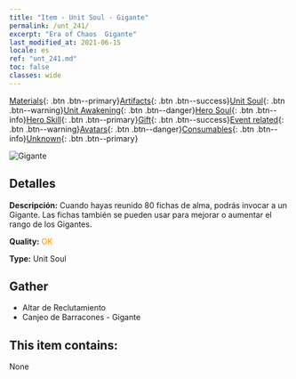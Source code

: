 ```yaml
---
title: "Item - Unit Soul - Gigante"
permalink: /unt_241/
excerpt: "Era of Chaos  Gigante"
last_modified_at: 2021-06-15
locale: es
ref: "unt_241.md"
toc: false
classes: wide
---
```

 [Materials](/ItemsES/){: .btn .btn--primary}[Artifacts](/ItemsES/Artifacts/){: .btn .btn--success}[Unit Soul](/ItemsES/UnitSoul/){: .btn .btn--warning}[Unit Awakening](/ItemsES/UnitAwakening/){: .btn .btn--danger}[Hero Soul](/ItemsES/HeroSoul/){: .btn .btn--info}[Hero Skill](/ItemsES/HeroSkill/){: .btn .btn--primary}[Gift](/ItemsES/Gift/){: .btn .btn--success}[Event related](/ItemsES/Events/){: .btn .btn--warning}[Avatars](/ItemsES/Avatars/){: .btn .btn--danger}[Consumables](/ItemsES/Consumables/){: .btn .btn--info}[Unknown](/ItemsES/Unknown/){: .btn .btn--primary}

 ![Gigante](/images/u/ti_taitan.jpg)

## Detalles
 **Descripción:** Cuando hayas reunido 80 fichas de alma, podrás invocar a un Gigante. Las fichas también se pueden usar para mejorar o aumentar el rango de los Gigantes.

 **Quality:** <span style="color: #FF8C00">OK</span>

 **Type:** Unit Soul

## Gather

*    Altar de Reclutamiento 
*    Canjeo de Barracones - Gigante 

## This item contains:

  None

